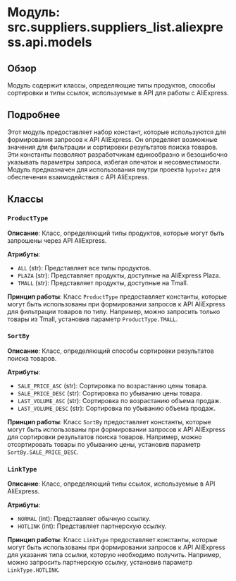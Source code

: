 # Модуль: src.suppliers.suppliers_list.aliexpress.api.models

## Обзор

Модуль содержит классы, определяющие типы продуктов, способы сортировки и типы ссылок, используемые в API для работы с AliExpress.

## Подробнее

Этот модуль предоставляет набор констант, которые используются для формирования запросов к API AliExpress. Он определяет возможные значения для фильтрации и сортировки результатов поиска товаров.
Эти константы позволяют разработчикам единообразно и безошибочно указывать параметры запроса, избегая опечаток и несовместимости.
Модуль предназначен для использования внутри проекта `hypotez` для обеспечения взаимодействия с API AliExpress.

## Классы

### `ProductType`

**Описание**: Класс, определяющий типы продуктов, которые могут быть запрошены через API AliExpress.

**Атрибуты**:
- `ALL` (str):  Представляет все типы продуктов.
- `PLAZA` (str):  Представляет продукты, доступные на AliExpress Plaza.
- `TMALL` (str):  Представляет продукты, доступные на Tmall.

**Принцип работы**:
Класс `ProductType` предоставляет константы, которые могут быть использованы при формировании запросов к API AliExpress для фильтрации товаров по типу. Например, можно запросить только товары из Tmall, установив параметр `ProductType.TMALL`.

### `SortBy`

**Описание**: Класс, определяющий способы сортировки результатов поиска товаров.

**Атрибуты**:
- `SALE_PRICE_ASC` (str):  Сортировка по возрастанию цены товара.
- `SALE_PRICE_DESC` (str): Сортировка по убыванию цены товара.
- `LAST_VOLUME_ASC` (str): Сортировка по возрастанию объема продаж.
- `LAST_VOLUME_DESC` (str): Сортировка по убыванию объема продаж.

**Принцип работы**:
Класс `SortBy` предоставляет константы, которые могут быть использованы при формировании запросов к API AliExpress для сортировки результатов поиска товаров. Например, можно отсортировать товары по убыванию цены, установив параметр `SortBy.SALE_PRICE_DESC`.

### `LinkType`

**Описание**: Класс, определяющий типы ссылок, используемые в API AliExpress.

**Атрибуты**:
- `NORMAL` (int):  Представляет обычную ссылку.
- `HOTLINK` (int):  Представляет партнерскую ссылку.

**Принцип работы**:
Класс `LinkType` предоставляет константы, которые могут быть использованы при формировании запросов к API AliExpress для указания типа ссылки, которую необходимо получить. Например, можно запросить партнерскую ссылку, установив параметр `LinkType.HOTLINK`.